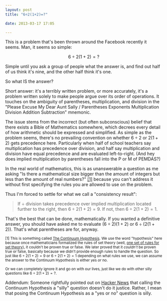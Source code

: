 ```yaml
---
layout: post
title: "6÷2(1+2)=?"

date: 2013-03-17 17:05

---
```


This is a problem that's been thrown around the Facebook recently it seems. Man, it seems so simple:

$$6÷2(1+2)=?$$

Simple until you ask a group of people what the answer is, and find out half of us think it's nine, and the other half think it's one.

So what IS the answer?

<!-- more -->

Short answer: it's a terribly written problem, or more accurately, it's a problem written solely to make people argue over its order of operations. It touches on the ambiguity of parentheses, multiplication, and division in the "Please Excuse My Dear Aunt Sally / Parentheses Exponents Multiplication Division Addition Subtraction" mnemonic.

The issue stems from the incorrect (but often subconscious) belief that there exists a Bible of Mathematics somewhere, which decrees every detail of how arithmetic should be expressed and simplified. As simple as the problem seems, there's no prevailing convention on whether $6÷2$ or $2(1+2)$ gets precedence here. Particularly when half of school teachers say multiplication has precedence over division, and half say multiplication and division have equal precedence and are evaluated left-to-right. (And hey does implied multiplication by parentheses fall into the P or M of PEMDAS?)

In the real world of mathematics, this is as unanswerable a question as me asking "Is there a mathematical size bigger than the amount of integers but less than the amount of real numbers?" [\[1\]](#footnote-1) because you can't address it without first specifying the rules you are allowed to use on the problem.

Thus I'm forced to settle for what we call a "consistency result":

> If ÷ division takes precedence over implied multiplication located further to the right, then $6÷2(1+2)=9$. If not, then $6÷2(1+2)=1$.

That's the best that can be done, mathematically. If you wanted a definitive answer, you should have asked me to evaluate $(6÷2)(1+2)$ or $6÷(2(1+2))$. That's what parentheses are for, anyway.

<small id="footnote-1">[1] This is something called [The Continuum Hypothesis](http://en.wikipedia.org/wiki/Continuum_hypothesis). We use the word "hypothesis" here because once mathematicians formalized the rules of set theory (well, [one set of rules for set theory](http://en.wikipedia.org/wiki/Zermelo%E2%80%93Fraenkel_set_theory)), it couldn't be proven true or false. We later proved that it *couldn't* be proven true or false, basically because we didn't provide enough rules to handle the question. So just like $6÷2(1+2)=9$ or $6÷2(1+2)=1$ depending on what rules we use, we can assume the answer to the Continuum Hypothesis is either yes *or* no.

Or we can completely ignore it and go on with our lives, just like we do with other silly questions like $6÷2(1+2)=?$.</small>

Addendum: Someone rightfully pointed out on [Hacker News](https://news.ycombinator.com/item?id=5391415) that calling the Continuum Hypothesis a "silly" question doesn't do it justice. Rather, I mean that posing the Continuum Hypothesis as a "yes or no" question is silly.